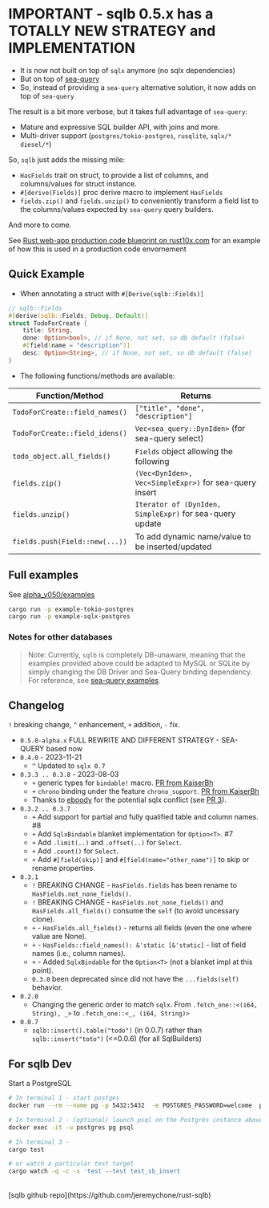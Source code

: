 # IMPORTANT - sqlb 0.5.x has a TOTALLY NEW STRATEGY and IMPLEMENTATION

- It is now not built on top of `sqlx` anymore (no sqlx dependencies)
- But on top of [sea-query](https://crates.io/crates/sea-query)
- So, instead of providing a `sea-query` alternative solution, it now adds on top of `sea-query`

The result is a bit more verbose, but it takes full advantage of `sea-query`:

- Mature and expressive SQL builder API, with joins and more.
- Multi-driver support (`postgres/tokio-postgres`, `rusqlite`, `sqlx/*` `diesel/*`)

So, `sqlb` just adds the missing mile:

- `HasFields` trait on struct, to provide a list of columns, and columns/values for struct instance.
- `#[derive(Fields)]` proc derive macro to implement `HasFields`
- `fields.zip()` and `fields.unzip()` to conveniently transform a field list to the columns/values expected by `sea-query` query builders.

And more to come. 

See [Rust web-app production code blueprint on rust10x.com](https://rust10x.com/web-app) for an example of how this is used in a production code envornement

## Quick Example

- When annotating a struct with `#[Derive(sqlb::Fields)]`

```rust
// sqlb::Fields 
#[derive(sqlb::Fields, Debug, Default)]
struct TodoForCreate {
	title: String,
	done: Option<bool>, // if None, not set, so db default (false)
	#[field(name = "description")]
	desc: Option<String>, // if None, not set, so db default (false)
}
```

- The following functions/methods are available:

| Function/Method                | Returns                                                  |
|--------------------------------|----------------------------------------------------------|
| `TodoForCreate::field_names()` | `["title", "done", "description"]`                       |
| `TodoForCreate::field_idens()` | `Vec<sea_query::DynIden>` (for sea-query select)         |
| `todo_object.all_fields()`     | `Fields` object allowing the following                   |
| `fields.zip()`                 | `(Vec<DynIden>, Vec<SimpleExpr>)` for sea-query insert   |
| `fields.unzip()`               | `Iterator of (DynIden, SimpleExpr)` for sea-query update |
| `fields.push(Field::new(...))` | To add dynamic name/value to be inserted/updated         |



## Full examples

See [alpha_v050/examples](https://github.com/jeremychone/rust-sqlb/tree/alpha_v050/examples)

```sh
cargo run -p example-tokio-postgres
cargo run -p example-sqlx-postgres
```

### Notes for other databases

> Note: Currently, `sqlb` is completely DB-unaware, meaning that the examples provided above could be adapted to MySQL or SQLite by simply changing the DB Driver and Sea-Query binding dependency. For reference, see [sea-query examples](https://github.com/SeaQL/sea-query/tree/master/examples).

## Changelog

`!` breaking change, `^` enhancement, `+` addition, `-` fix.

- `0.5.0-alpha.x` FULL REWRITE AND DIFFERENT STRATEGY - SEA-QUERY based now
- `0.4.0` - 2023-11-21
	- `^` Updated to `sqlx 0.7`
- `0.3.3 .. 0.3.8` - 2023-08-03
	- `+` generic types for `bindable!` macro. [PR from KaiserBh](https://github.com/jeremychone/rust-sqlb/pull/10)
	- `+` `chrono` binding under the feature `chrono_support`. [PR from KaiserBh](https://github.com/jeremychone/rust-sqlb/pull/10)
	- Thanks to [eboody](https://github.com/eboody) for the potential sqlx conflict (see [PR 3](https://github.com/jeremychone/rust-sqlb/pull/3)).
- `0.3.2 .. 0.3.7`
	- `+` Add support for partial and fully qualified table and column names. #8
	- `+` Add `SqlxBindable` blanket implementation for `Option<T>`. #7
	- `+` Add `.limit(..)` and `.offset(..)` for `Select`.
	- `+` Add `.count()` for `Select`.
	- `+` Add `#[field(skip)]` and `#[field(name="other_name")]` to skip or rename properties.
- `0.3.1` 
	- `!` BREAKING CHANGE - `HasFields.fields` has been rename to `HasFields.not_none_fields()`.
	- `!` BREAKING CHANGE - `HasFields.not_none_fields()` and `HasFields.all_fields()` consume the `self` (to avoid uncessary clone).
	- `+` - `HasFields.all_fields()` - returns all fields (even the one where value are None).
	- `+` - `HasFields::field_names(): &'static [&'static]` - list of field names (i.e., column names).
	- `+` - Added `SqlxBindable` for the `Option<T>` (not a blanket impl at this point).
	- `0.3.0` been deprecated since did not have the `...fields(self)` behavior. 
- `0.2.0` 
	- Changing the generic order to match `sqlx`. From `.fetch_one::<(i64, String), _>` to `.fetch_one::<_, (i64, String)>`
- `0.0.7` 
	- `sqlb::insert().table("todo")` (in 0.0.7) rather than `sqlb::insert("toto")` (<=0.0.6) (for all SqlBuilders)


## For sqlb Dev

Start a PostgreSQL

```sh
# In terminal 1 - start postges
docker run --rm --name pg -p 5432:5432  -e POSTGRES_PASSWORD=welcome  postgres:15

# In terminal 2 - (optional) launch psql on the Postgres instance above
docker exec -it -u postgres pg psql

# In terminal 3 -
cargo test

# or watch a particular test target
cargo watch -q -c -x 'test --test test_sb_insert
```

<br />
[sqlb github repo](https://github.com/jeremychone/rust-sqlb)

